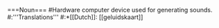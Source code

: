 ===Noun===
#Hardware computer device used for generating sounds.
#:'''Translations'''
#:*[[Dutch]]: [[geluidskaart]]